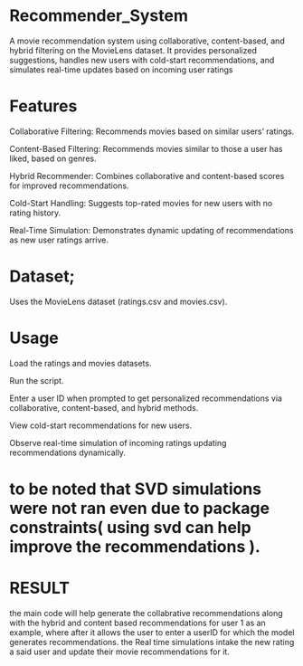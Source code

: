 # Recommender_System
A movie recommendation system using collaborative, content-based, and hybrid filtering on the MovieLens dataset. It provides personalized suggestions, handles new users with cold-start recommendations, and simulates real-time updates based on incoming user ratings


# Features
Collaborative Filtering: Recommends movies based on similar users’ ratings.

Content-Based Filtering: Recommends movies similar to those a user has liked, based on genres.

Hybrid Recommender: Combines collaborative and content-based scores for improved recommendations.

Cold-Start Handling: Suggests top-rated movies for new users with no rating history.

Real-Time Simulation: Demonstrates dynamic updating of recommendations as new user ratings arrive.

# Dataset; 
Uses the MovieLens dataset (ratings.csv and movies.csv).

# Usage
Load the ratings and movies datasets.

Run the script.

Enter a user ID when prompted to get personalized recommendations via collaborative, content-based, and hybrid methods.

View cold-start recommendations for new users.

Observe real-time simulation of incoming ratings updating recommendations dynamically.

# to be noted that SVD simulations were not ran even due to package constraints( using svd can help improve the recommendations ). 


# RESULT 
the main code will help generate the collabrative recommendations along with the hybrid and content based recommendations for user 1 as an example, where after it allows the user to enter a userID for which the model generates recommendations. the Real time simulations intake the new rating a said user and update their movie recommendations for it. 

